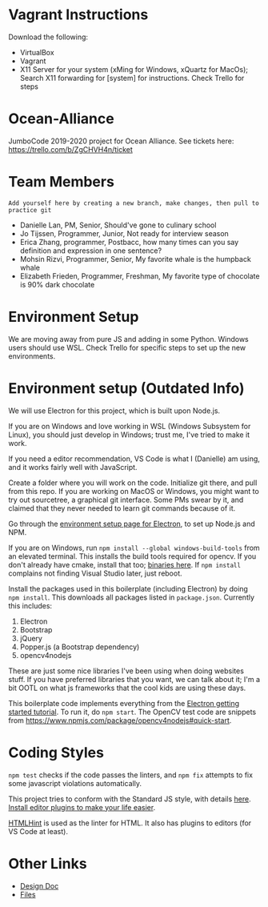 # Vagrant Instructions
Download the following:
- VirtualBox
- Vagrant
- X11 Server for your system (xMing for Windows, xQuartz for MacOs); Search X11 forwarding for [system] for instructions.
Check Trello for steps

# Ocean-Alliance
JumboCode 2019-2020 project for Ocean Alliance.
See tickets here: https://trello.com/b/ZgCHVH4n/ticket

# Team Members
`Add yourself here by creating a new branch, make changes, then pull to practice git`

- Danielle Lan, PM, Senior, Should've gone to culinary school
- Jo Tijssen, Programmer, Junior, Not ready for interview season
- Erica Zhang, programmer, Postbacc, how many times can you say definition and expression in one sentence?
- Mohsin Rizvi, Programmer, Senior, My favorite whale is the humpback whale
- Elizabeth Frieden, Programmer, Freshman, My favorite type of chocolate is 90% dark chocolate

# Environment Setup
We are moving away from pure JS and adding in some Python. Windows users should use WSL. Check Trello for specific steps to set up the new environments.

# Environment setup (Outdated Info)
We will use Electron for this project, which is built upon Node.js.

If you are on Windows and love working in WSL (Windows Subsystem for Linux), you should just develop in Windows; trust me, I've tried to make it work.

If you need a editor recommendation, VS Code is what I (Danielle) am using, and it works fairly well with JavaScript.

Create a folder where you will work on the code. Initialize git there, and pull from this repo. If you are working on MacOS or Windows, you might want to try out sourcetree, a graphical git interface. Some PMs swear by it, and claimed that they never needed to learn git commands because of it.

Go through the [environment setup page for Electron](https://electronjs.org/docs/tutorial/development-environment), to set up Node.js and NPM.

If you are on Windows, run `npm install --global windows-build-tools` from an elevated terminal. This installs the build tools required for opencv. If you don't already have cmake, install that too; [binaries here](https://cmake.org/download/). If `npm install` complains not finding Visual Studio later, just reboot.

Install the packages used in this boilerplate (including Electron) by doing `npm install`. This downloads all packages listed in `package.json`.
Currently this includes:
1. Electron
2. Bootstrap
3. jQuery
4. Popper.js (a Bootstrap dependency)
5. opencv4nodejs

These are just some nice libraries I've been using when doing websites stuff. If you have preferred libraries that you want, we can talk about it; I'm a bit OOTL on what js frameworks that the cool kids are using these days.

This boilerplate code implements everything from the [Electron getting started tutorial](https://electronjs.org/docs/tutorial/first-app). To run it, do `npm start`. The OpenCV test code are snippets from https://www.npmjs.com/package/opencv4nodejs#quick-start.

# Coding Styles
`npm test` checks if the code passes the linters, and `npm fix` attempts to fix some javascript violations automatically.

This project tries to conform with the Standard JS style, with details [here](https://standardjs.com). [Install editor plugins to make your life easier](https://standardjs.com/#are-there-text-editor-plugins).

[HTMLHint](https://github.com/htmlhint/HTMLHint) is used as the linter for HTML. It also has plugins to editors (for VS Code at least).

# Other Links
- [Design Doc](https://docs.google.com/document/d/1I9zuQFTHVh6-9p7bcbBr22b-NnZ1on00LuRBD89p7x4/edit?usp=sharing)
- [Files](https://www.dropbox.com/sh/lo8qht7d1kfq35z/AABrX-oU-obZyjvL28C9L02Ea?dl=0)
